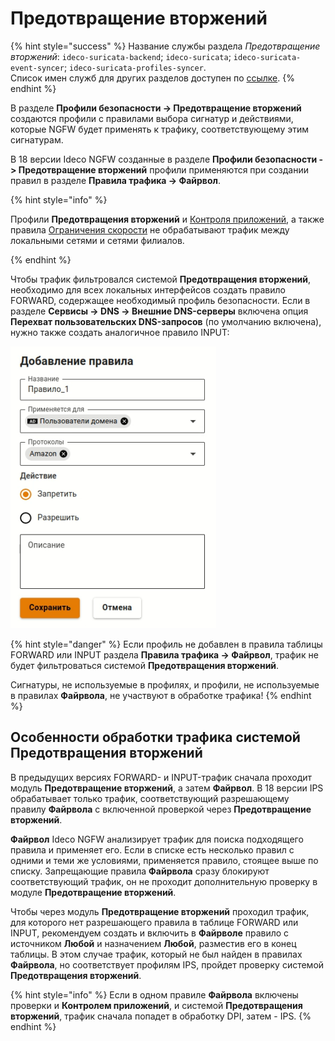 # Предотвращение вторжений

{% hint style="success" %}
Название службы раздела *Предотвращение вторжений*: `ideco-suricata-backend`; `ideco-suricata`; `ideco-suricata-event-syncer`; `ideco-suricata-profiles-syncer`. \
Список имен служб для других разделов доступен по [ссылке](/settings/server-management/terminal/README.md).
{% endhint %}

В разделе **Профили безопасности -> Предотвращение вторжений** создаются профили с правилами выбора сигнатур и действиями, которые NGFW будет применять к трафику, соответствующему этим сигнатурам.

В 18 версии Ideco NGFW созданные в разделе **Профили безопасности -> Предотвращение вторжений** профили применяются при создании правил в разделе **Правила трафика -> Файрвол**.

{% hint style="info" %}

Профили **Предотвращения вторжений** и [Контроля приложений](/settings/security-profiles/application-control/README.md), а также правила [Ограничения скорости](/settings/access-rules/shaper.md) не обрабатывают трафик между локальными сетями и сетями филиалов.

{% endhint %}

Чтобы трафик фильтровался системой **Предотвращения вторжений**, необходимо для всех локальных интерфейсов создать правило FORWARD, содержащее необходимый профиль безопасности. Если в разделе **Сервисы -> DNS -> Внешние DNS-серверы** включена опция **Перехват пользовательских DNS-запросов** (по умолчанию включена), нужно также создать аналогичное правило INPUT:

![](/.gitbook/assets/application-control5.png)

{% hint style="danger" %}
Если профиль не добавлен в правила таблицы FORWARD или INPUT раздела **Правила трафика -> Файрвол**, трафик не будет фильтроваться системой **Предотвращения вторжений**.

Сигнатуры, не используемые в профилях, и профили, не используемые в правилах **Файрвола**, не участвуют в обработке трафика!
{% endhint %}

## Особенности обработки трафика системой Предотвращения вторжений

В предыдущих версиях FORWARD- и INPUT-трафик сначала проходит модуль **Предотвращение вторжений**, а затем **Файрвол**. В 18 версии IPS обрабатывает только трафик, соответствующий разрешающему правилу **Файрвола** с включенной проверкой через **Предотвращение вторжений**.

**Файрвол** Ideco NGFW анализирует трафик для поиска подходящего правила и применяет его. Если в списке есть несколько правил с одними и теми же условиями, применяется правило, стоящее выше по списку. Запрещающие правила **Файрвола** сразу блокируют соответствующий трафик, он не проходит дополнительную проверку в модуле **Предотвращение вторжений**.

Чтобы через модуль **Предотвращение вторжений** проходил трафик, для которого нет разрешающего правила в таблице FORWARD или INPUT, рекомендуем создать и включить в **Файрволе** правило с источником **Любой** и назначением **Любой**, разместив его в конец таблицы. В этом случае трафик, который не был найден в правилах **Файрвола**, но соответствует профилям IPS, пройдет проверку системой **Предотвращения вторжений**.

{% hint style="info" %}
Если в одном правиле **Файрвола** включены проверки и **Контролем приложений**, и системой **Предотвращения вторжений**, трафик сначала попадет в обработку DPI, затем - IPS.
{% endhint %}
